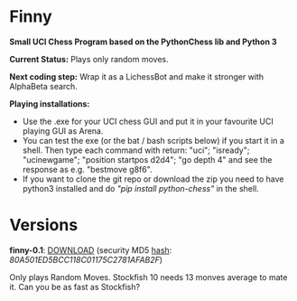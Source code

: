 # Finny
**Small UCI Chess Program based on the PythonChess lib and Python 3**

**Current Status:** Plays only random moves.

**Next coding step:** Wrap it as a LichessBot and make it stronger with AlphaBeta search.

**Playing installations:**
* Use the .exe for your UCI chess GUI and put it in your favourite UCI playing GUI as Arena.
* You can test the exe (or the bat / bash scripts below) if you start it in a shell. Then type each command with return: "uci"; "isready"; "ucinewgame"; "position startpos d2d4"; "go depth 4" and see the response as e.g. "bestmove g8f6".
*  If you want to clone the git repo or download the zip you need to have python3 installed and do *"pip install python-chess"* in the shell.

# Versions

**finny-0.1**: [DOWNLOAD](https://drive.google.com/file/d/1tdORyO8_aew2cL9--ibZtrl-nrFwpNQA/view?usp=sharing) (security MD5 [hash](https://www.pelock.com/products/hash-calculator): *80A501ED5BCC118C01175C2781AFAB2F*)

Only plays Random Moves. Stockfish 10 needs 13 monves average to mate it. Can you be as fast as Stockfish?
